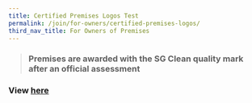 ```yaml
---
title: Certified Premises Logos Test
permalink: /join/for-owners/certified-premises-logos/
third_nav_title: For Owners of Premises
---
```

> ### Premises are awarded with the SG Clean quality mark after an official assessment
### View [here](http://www.youtube.com/embed/E-ONNjFoOx0)
